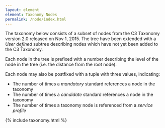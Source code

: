 ```yaml
---
layout: element
element: Taxonomy Nodes
permalink: /node/index.html
---
```



The taxonomy below consists of a subset of nodes from the C3 Taxonomy version 2.0 released on Nov 1, 2015. The tree have been extended with a *User defined* subtree describing nodes which have not yet been added to the C3 Taxonomy.

Each node in the tree is prefixed with a number describing the level of the node in the tree (i.e. the distance from the root node).

Each node may also be postfixed with a tuple with three values, indicating:

* The number of times a *mandatory* standard references a node in the taxonomy
* The number of times a *candidate* standard references a node in the taxonomy
* The number of times a taxonomy node is referenced from a *service profile*


{% include taxonomy.html %}
